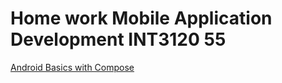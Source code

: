 # Home work Mobile Application Development INT3120 55
[Android Basics with Compose](https://developer.android.com/courses/android-basics-compose/course)
